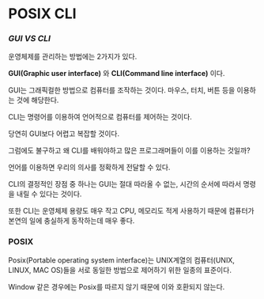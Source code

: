 # POSIX CLI

### *GUI VS CLI*
운영체제를 관리하는 방법에는 2가지가 있다. 

**GUI(Graphic user interface)** 와 **CLI(Command line interface)** 이다.

GUI는 그래픽컬한 방법으로 컴퓨터를 조작하는 것이다. 마우스, 터치, 버튼 등을 이용하는 것에 해당한다. 

CLI는 명령어를 이용하여 언어적으로 컴퓨터를 제어하는 것이다. 

당연히 GUI보다 어렵고 복잡할 것이다. 

그럼에도 불구하고 왜 CLI를 배워야하고 많은 프로그래머들이 이를 이용하는 것일까?

언어를 이용하면 우리의 의사를 정확하게 전달할 수 있다. 

CLI의 결정적인 장점 중 하나는 GUI는 절대 따라올 수 없는, 시간의 순서에 따라서 명령을 내릴 수 있다는 것이다. 

또한 CLI는 운영체제 용량도 매우 작고 CPU, 메모리도 적게 사용하기 때문에 컴퓨터가 본연의 일에 충실하게 동작하는데 매우 좋다.

### POSIX

Posix(Portable operating system interface)는 UNIX계열의 컴퓨터(UNIX, LINUX, MAC OS)들을 서로 동일한 방법으로 제어하기 위한 일종의 표준이다.

Window 같은 경우에는 Posix를 따르지 않기 때문에 이와 호환되지 않는다. 
